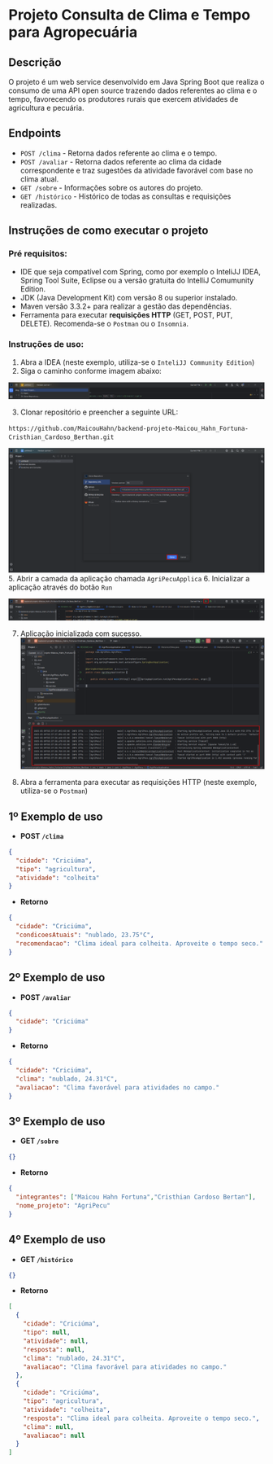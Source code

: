 # Projeto Consulta de Clima e Tempo para Agropecuária

## Descrição

O projeto é um web service desenvolvido em Java Spring Boot que realiza o consumo de uma API open source trazendo dados referentes ao clima e o tempo, favorecendo os produtores rurais que exercem atividades de agricultura e pecuária. 

## Endpoints
- `POST /clima` - Retorna dados referente ao clima e o tempo.
- `POST /avaliar` - Retorna dados referente ao clima da cidade correspondente e traz sugestões da atividade favorável com base no clima atual.
- `GET /sobre` - Informações sobre os autores do projeto.
- `GET /histórico` - Histórico de todas as consultas e requisições realizadas.

## Instruções de como executar o projeto

### Pré requisitos:

- IDE que seja compatível com Spring, como por exemplo o InteliJJ IDEA, Spring Tool Suite, Eclipse ou a versão gratuita do IntelliJ Comumunity Edition.
- JDK (Java Development Kit) com versão 8 ou superior instalado.
- Maven versão 3.3.2+ para realizar a gestão das dependências.
- Ferramenta para executar **requisições HTTP** (GET, POST, PUT, DELETE). Recomenda-se o `Postman` ou o `Insomnia`.

### Instruções de uso:
1. Abra a IDEA (neste exemplo, utiliza-se o `InteliJJ Community Edition`)
2. Siga o caminho conforme imagem abaixo:

![img.png](img.png)

3. Clonar repositório e preencher a seguinte URL:

`https://github.com/MaicouHahn/backend-projeto-Maicou_Hahn_Fortuna-Cristhian_Cardoso_Berthan.git`

![img_1.png](img_1.png)
5. Abrir a camada da aplicação chamada `AgriPecuApplica`
6. Inicializar a aplicação através do botão `Run`

![img_2.png](img_2.png)

7. Aplicação inicializada com sucesso.
![img_3.png](img_3.png)


8. Abra a ferramenta para executar as requisições HTTP (neste exemplo, utiliza-se o `Postman`)


## 1º Exemplo de uso
- **POST ``/clima``**
```json
{
  "cidade": "Criciúma",
  "tipo": "agricultura",
  "atividade": "colheita"
}
```
- **Retorno**
```json
{
  "cidade": "Criciúma",
  "condicoesAtuais": "nublado, 23.75°C",
  "recomendacao": "Clima ideal para colheita. Aproveite o tempo seco."
}
```

## 2º Exemplo de uso
- **POST ``/avaliar``**
```json
{
  "cidade": "Criciúma"
}
```
- **Retorno**
```json
{
  "cidade": "Criciúma",
  "clima": "nublado, 24.31°C",
  "avaliacao": "Clima favorável para atividades no campo."
}
```

## 3º Exemplo de uso
- **GET ``/sobre``**
```json
{}
```
- **Retorno**
```json
{
  "integrantes": ["Maicou Hahn Fortuna","Cristhian Cardoso Bertan"],
  "nome_projeto": "AgriPecu"
}
```

## 4º Exemplo de uso
- **GET ``/histórico``**
```json
{}
```
- **Retorno**
```json
[
  {
    "cidade": "Criciúma",
    "tipo": null,
    "atividade": null,
    "resposta": null,
    "clima": "nublado, 24.31°C",
    "avaliacao": "Clima favorável para atividades no campo."
  },
  {
    "cidade": "Criciúma",
    "tipo": "agricultura",
    "atividade": "colheita",
    "resposta": "Clima ideal para colheita. Aproveite o tempo seco.",
    "clima": null,
    "avaliacao": null
  }
]
```